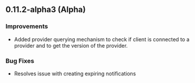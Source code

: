 ## 0.11.2-alpha3 (Alpha)
### Improvements
- Added provider querying mechanism to check if client is connected to a provider and to get the version of the provider.

### Bug Fixes
- Resolves issue with creating expiring notifications